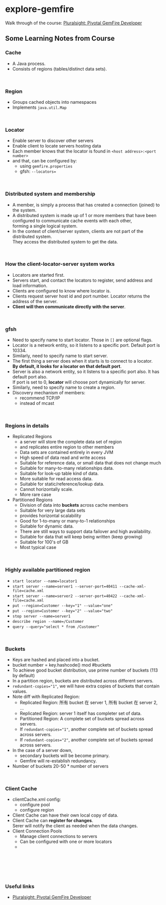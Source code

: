 # explore-gemfire
Walk through of the course: [Pluralsight: Pivotal GemFire Developer](https://www.pluralsight.com/courses/gemfire-developer-pivotal)

## Some Learning Notes from Course ##

### Cache ###
* A Java process. 
* Consists of regions (tables/distinct data sets).

&nbsp;

### Region ###
* Groups cached objects into namespaces
* Implements `java.util.Map`

&nbsp;

### Locator ###
* Enable server to discover other servers
* Enable client to locate servers hosting data
* Each member knows that the locator is found in `<host address>:<port number>`
* and that, can be configured by:
  * using `gemfire.properties`
  * gfsh: `--locators=`

&nbsp;

### Distributed system and membership ###
* A member, is simply a process that has created a connection (joined) to the system. 
* A distributed system is made up of 1 or more members that have been configured to communicate cache events with each other,   
  forming a single logical system. 
* In the context of client/server system, clients are not part of the distributed system.   
  They access the distributed system to get the data. 

&nbsp;

### How the client-locator-server system works ###
* Locators are started first. 
* Servers start, and contact the locators to register, send address and load information.
* Clients are configured to know where locator is.
* Clients request server host id and port number. Locator returns the address of the server. 
* **Client will then communicate directly with the server**. 

&nbsp;

### gfsh ###
* Need to specify name to start locator. Those in `[]` are optional flags.
* Locator is a network entity, so it listens to a specific port. Default port is 10334. 
* Similarly, need to specify name to start server. 
* The first thing a server does when it starts is to connect to a locator.   
  **By default, it looks for a locator on that default port**. 
* Server is also a network entity, so it listens to a specific port also. It has default port also.  
  If port is set to 0, **locator** will choose port dynamically for server.
* Similarly, need to specify name to create a region. 
* Discovery mechanism of members: 
  * recommend TCP/IP
  * instead of mcast

&nbsp;

### Regions in details ###
* Replicated Regions
  * a server will store the complete data set of region 
  * and replicates entire region to other members
  * Data sets are contained entirely in every JVM
  * High speed of data read and write access
  * Suitable for reference data, or small data that does not change much
  * Suitable for many-to-many relationships data.
  * Suitable for look-up table kind of data.
  * More suitable for read access data.
  * Suitable for static/reference/lookup data.
  * Cannot horizontally scale.
  * More rare case
* Partitioned Regions
  * Division of data into **buckets** across cache members
  * Suitable for very large data sets
  * provides horizontal scalability
  * Good for 1-to-many or many-to-1 relationships
  * Suitable for dynamic data.
  * There are still ways to support data failover and high availability.
  * Suitable for data that will keep being written (keep growing)
  * Suitable for 100's of GB
  * Most typical case

&nbsp;

### Highly available partitioned region ###
* `start locator --name=locator1`
* `start server --name=server1 --server-port=40411 --cache-xml-file=cache.xml`
* `start server --name=server2 --server-port=40422 --cache-xml-file=cache.xml`
* `put --region=Customer --key="1" --value="one"`
* `put --region=Customer --key="2" --value="two"`
* `stop server --name=server1`
* `describe region --name=/Customer`
* `query --query="select * from /Customer"`

&nbsp;

### Buckets ###
* Keys are hashed and placed into a bucket. 
* bucket number = key.hashcode() mod #buckets
* To achieve good bucket distribution, use prime number of buckets (113 by default)
* In a partition region, buckets are distributed across different servers. 
* `redundant-copies="1"`, we will have extra copies of buckets that contain values. 
* Note diff with Replicated Region: 
  * Replicated Region: 所有 bucket 在 server 1, 所有 bucket 在 server 2, ...
  * Replicated Region: server 1 itself has completer set of data. 
  * Partitioned Region: A complete set of buckets spread across servers. 
  * If `redundant-copies="1"`, another complete set of buckets spread across servers.
  * If `redundant-copies="2"`, another complete set of buckets spread across servers.
* In the case of a server down, 
  * secondary buckets will be become primary. 
  * Gemfire will re-establish redundancy. 
* Number of buckets 20-50 * number of servers

&nbsp;

### Client Cache ###
* clientCache.xml config: 
  * configure pool
  * configure region
* Client Cache can have their own local copy of data. 
* Client Cache can **register for changes**.   
  Serer will notify the client as needed when the data changes. 
* Client Connection Pools
  * Manage client connections to servers
  * Can be configured with one or more locators
  * 

&nbsp;

&nbsp;
----
### Useful links ###
* [Pluralsight: Pivotal GemFire Developer](https://www.pluralsight.com/courses/gemfire-developer-pivotal)
